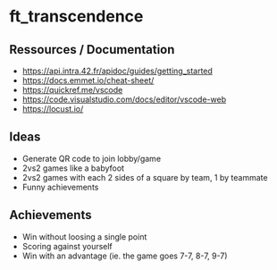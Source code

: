 # ft_transcendence

## Ressources / Documentation
- https://api.intra.42.fr/apidoc/guides/getting_started
- https://docs.emmet.io/cheat-sheet/
- https://quickref.me/vscode
- https://code.visualstudio.com/docs/editor/vscode-web
- https://locust.io/

## Ideas
- Generate QR code to join lobby/game
- 2vs2 games like a babyfoot
- 2vs2 games with each 2 sides of a square by team, 1 by teammate
- Funny achievements

## Achievements
- Win without loosing a single point
- Scoring against yourself
- Win with an advantage (ie. the game goes 7-7, 8-7, 9-7)
